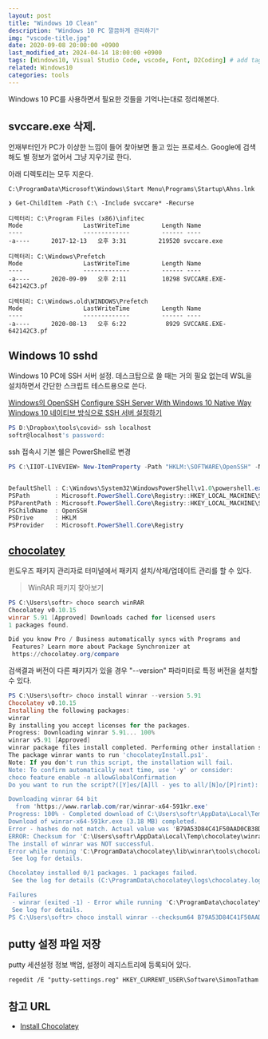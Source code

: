 ```yaml
---
layout: post
title: "Windows 10 Clean"
description: "Windows 10 PC 깔끔하게 관리하기"
img: "vscode-title.jpg"
date: 2020-09-08 20:00:00 +0900
last_modified_at: 2024-04-14 18:00:00 +0900
tags: [Windows10, Visual Studio Code, vscode, Font, D2Coding] # add tag
related: Windows10
categories: tools
---
```


Windows 10 PC를 사용하면서 필요한 것들을 기억나는대로 정리해본다. 

<!--more-->

## svccare.exe 삭제. 

언재부터인가 PC가 이상한 느낌이 들어 찾아보면 돌고 있는 프로세스. Google에 검색해도 별 정보가 없어서 그냥 지우기로 한다.  

아래 디렉토리는 모두 지운다. 

```
C:\ProgramData\Microsoft\Windows\Start Menu\Programs\Startup\Ahns.lnk 

❯ Get-ChildItem -Path C:\ -Include svccare* -Recurse

디렉터리: C:\Program Files (x86)\infitec
Mode                 LastWriteTime         Length Name
----                 -------------         ------ ----
-a----      2017-12-13   오후 3:31         219520 svccare.exe

디렉터리: C:\Windows\Prefetch
Mode                 LastWriteTime         Length Name
----                 -------------         ------ ----
-a----      2020-09-09   오후 2:11          10298 SVCCARE.EXE-642142C3.pf

디렉터리: C:\Windows.old\WINDOWS\Prefetch
Mode                 LastWriteTime         Length Name
----                 -------------         ------ ----
-a----      2020-08-13   오후 6:22           8929 SVCCARE.EXE-642142C3.pf
``` 

## Windows 10 sshd

Windows 10 PC에 SSH 서버 설정. 데스크탑으로 쓸 때는 거의 필요 없는데 WSL을 설치하면서 간단한 스크립트 테스트용으로 쓴다. 

[Windows의 OpenSSH](https://docs.microsoft.com/ko-kr/windows-server/administration/openssh/openssh_overview)
[Configure SSH Server With Windows 10 Native Way](https://medium.com/rkttu/set-up-your-ssh-server-in-windows-10-native-way-1aab9021c3a6)
[Windows 10 네이티브 방식으로 SSH 서버 설정하기](https://medium.com/beyond-the-windows-korean-edition/windows-10-네이티브-방식으로-ssh-서버-설정하기-64988d87349)

```powershell
PS D:\Dropbox\tools\covid> ssh localhost
softr@localhost's password:
```

ssh 접속시 기본 쉘은 PowerShell로 변경 

```powershell
PS C:\IIOT-LIVEVIEW> New-ItemProperty -Path "HKLM:\SOFTWARE\OpenSSH" -Name DefaultShell -Value "C:\Windows\System32\WindowsPowerShell\v1.0\powershell.exe" -PropertyType String -Force


DefaultShell : C:\Windows\System32\WindowsPowerShell\v1.0\powershell.exe
PSPath       : Microsoft.PowerShell.Core\Registry::HKEY_LOCAL_MACHINE\SOFTWARE\OpenSSH
PSParentPath : Microsoft.PowerShell.Core\Registry::HKEY_LOCAL_MACHINE\SOFTWARE
PSChildName  : OpenSSH
PSDrive      : HKLM
PSProvider   : Microsoft.PowerShell.Core\Registry
```

## [chocolatey](https://chocolatey.org)

윈도우즈 패키지 관리자로 터미널에서 패키지 설치/삭제/업데이트 관리를 할 수 있다. 

> WinRAR 패키지 찾아보기 

```powershell
PS C:\Users\softr> choco search winRAR
Chocolatey v0.10.15
winrar 5.91 [Approved] Downloads cached for licensed users
1 packages found.

Did you know Pro / Business automatically syncs with Programs and
 Features? Learn more about Package Synchronizer at
 https://chocolatey.org/compare
```

검색결과 버전이 다른 패키지가 있을 경우 "--version" 파라미터로 특정 버전을 설치할 수 있다. 

```powershell
PS C:\Users\softr> choco install winrar --version 5.91
Chocolatey v0.10.15
Installing the following packages:
winrar
By installing you accept licenses for the packages.
Progress: Downloading winrar 5.91... 100%
winrar v5.91 [Approved]
winrar package files install completed. Performing other installation steps.
The package winrar wants to run 'chocolateyInstall.ps1'.
Note: If you don't run this script, the installation will fail.
Note: To confirm automatically next time, use '-y' or consider:
choco feature enable -n allowGlobalConfirmation
Do you want to run the script?([Y]es/[A]ll - yes to all/[N]o/[P]rint): A

Downloading winrar 64 bit
  from 'https://www.rarlab.com/rar/winrar-x64-591kr.exe'
Progress: 100% - Completed download of C:\Users\softr\AppData\Local\Temp\chocolatey\winrar\5.91\winrar-x64-591kr.exe (3.18 MB).
Download of winrar-x64-591kr.exe (3.18 MB) completed.
Error - hashes do not match. Actual value was 'B79A53D84C41F50AAD0CB38D091CB26726F512502529503D8C94B47B3D070FA5'.
ERROR: Checksum for 'C:\Users\softr\AppData\Local\Temp\chocolatey\winrar\5.91\winrar-x64-591kr.exe' did not meet 'd9751d0ebdd3931aaf1f1eef13d0b1c56ed15845bd3307e0f4b9540e8c999f1d' for checksum type 'sha256'. Consider passing the actual checksums through with --checksum --checksum64 once you validate the checksums are appropriate. A less secure option is to pass --ignore-checksums if necessary.
The install of winrar was NOT successful.
Error while running 'C:\ProgramData\chocolatey\lib\winrar\tools\chocolateyInstall.ps1'.
 See log for details.

Chocolatey installed 0/1 packages. 1 packages failed.
 See the log for details (C:\ProgramData\chocolatey\logs\chocolatey.log).

Failures
 - winrar (exited -1) - Error while running 'C:\ProgramData\chocolatey\lib\winrar\tools\chocolateyInstall.ps1'.
 See log for details.
PS C:\Users\softr> choco install winrar --checksum64 B79A53D84C41F50AAD0CB38D091CB26726F512502529503D8C94B47B3D070FA5
```

## putty 설정 파일 저장 

putty 세션설정 정보 백업, 설정이 레지스트리에 등록되어 있다. 

```
regedit /E "putty-settings.reg" HKEY_CURRENT_USER\Software\SimonTatham
```


## 참고 URL  

- [Install Chocolatey](https://chocolatey.org/install)
